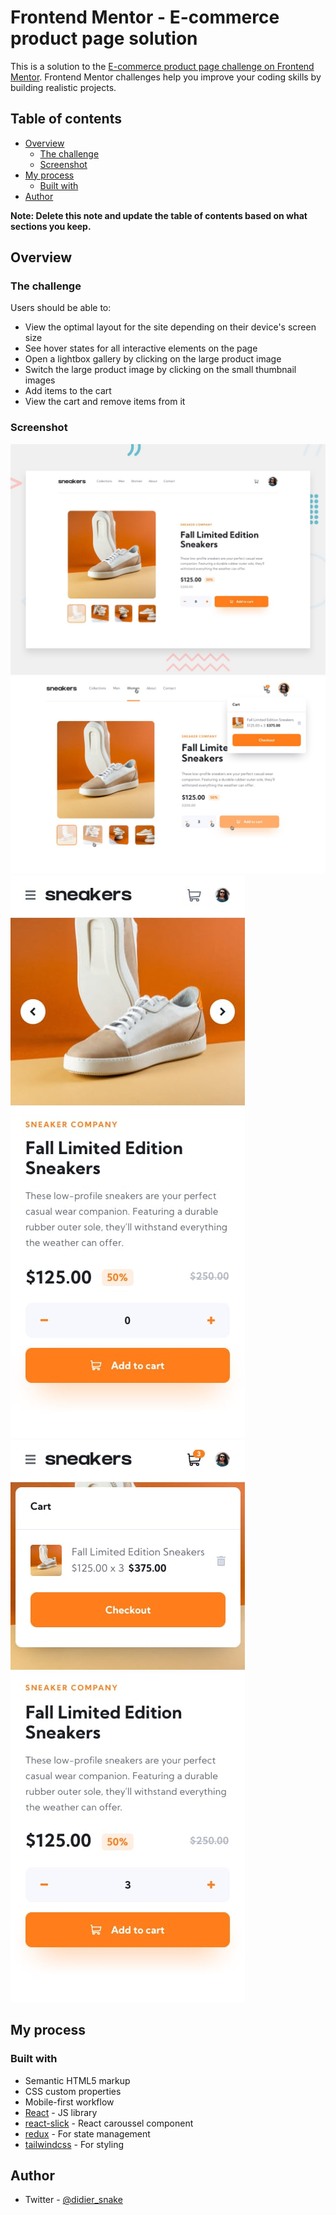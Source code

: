 # Frontend Mentor - E-commerce product page solution

This is a solution to the [E-commerce product page challenge on Frontend Mentor](https://www.frontendmentor.io/challenges/ecommerce-product-page-UPsZ9MJp6). Frontend Mentor challenges help you improve your coding skills by building realistic projects.

## Table of contents

- [Overview](#overview)
  - [The challenge](#the-challenge)
  - [Screenshot](#screenshot)
- [My process](#my-process)
  - [Built with](#built-with)
- [Author](#author)

**Note: Delete this note and update the table of contents based on what sections you keep.**

## Overview

### The challenge

Users should be able to:

- View the optimal layout for the site depending on their device's screen size
- See hover states for all interactive elements on the page
- Open a lightbox gallery by clicking on the large product image
- Switch the large product image by clicking on the small thumbnail images
- Add items to the cart
- View the cart and remove items from it

### Screenshot

![](./desktop-preview.jpg)
![](./active-states-basket-filled.jpg)
![](./mobile-design.jpg)
![](./mobile-design-basket-filled.jpg)

## My process

### Built with

- Semantic HTML5 markup
- CSS custom properties
- Mobile-first workflow
- [React](https://reactjs.org/) - JS library
- [react-slick](https://react-slick.neostack.com/) - React caroussel component
- [redux](https://redux.js.org/) - For state management 
- [tailwindcss](https://tailwindcss.com/) - For styling 

## Author

- Twitter - [@didier_snake](https://www.twitter.com/didier_snake)

